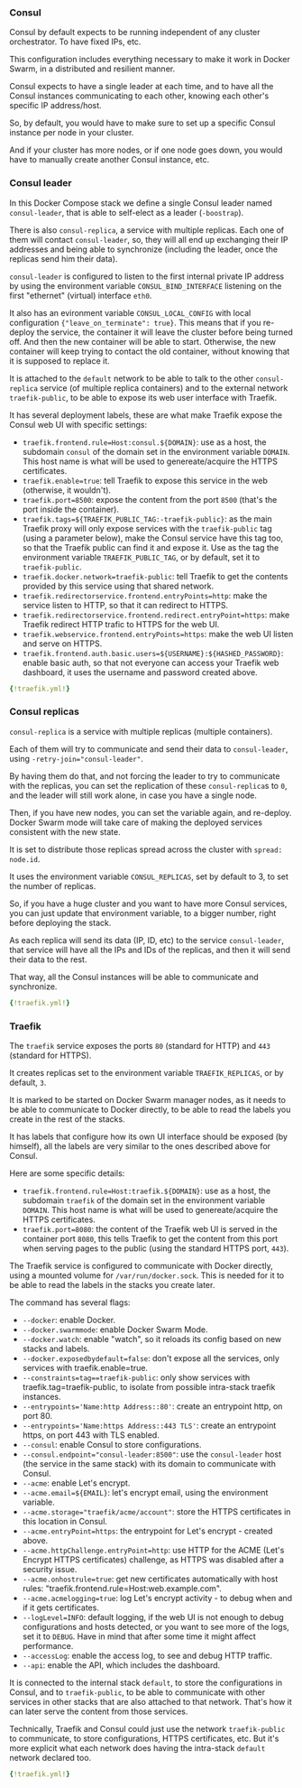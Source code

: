 ### Consul

Consul by default expects to be running independent of any cluster orchestrator. To have fixed IPs, etc.

This configuration includes everything necessary to make it work in Docker Swarm, in a distributed and resilient manner.

Consul expects to have a single leader at each time, and to have all the Consul instances communicating to each other, knowing each other's specific IP address/host.

So, by default, you would have to make sure to set up a specific Consul instance per node in your cluster.

And if your cluster has more nodes, or if one node goes down, you would have to manually create another Consul instance, etc.

### Consul leader

In this Docker Compose stack we define a single Consul leader named `consul-leader`, that is able to self-elect as a leader (`-boostrap`).

There is also `consul-replica`, a service with multiple replicas. Each one of them will contact `consul-leader`, so, they will all end up exchanging their IP addresses and being able to synchronize (including the leader, once the replicas send him their data).

`consul-leader` is configured to listen to the first internal private IP address by using the environment variable `CONSUL_BIND_INTERFACE` listening on the first "ethernet" (virtual) interface `eth0`.

It also has an evironment variable `CONSUL_LOCAL_CONFIG` with local configuration `{"leave_on_terminate": true}`. This means that if you re-deploy the service, the container it will leave the cluster before being turned off. And then the new container will be able to start. Otherwise, the new container will keep trying to contact the old container, without knowing that it is supposed to replace it.

It is attached to the `default` network to be able to talk to the other `consul-replica` service (of multiple replica containers) and to the external network `traefik-public`, to be able to expose its web user interface with Traefik.

It has several deployment labels, these are what make Traefik expose the Consul web UI with specific settings:

* `traefik.frontend.rule=Host:consul.${DOMAIN}`: use as a host, the subdomain `consul` of the domain set in the environment variable `DOMAIN`. This host name is what will be used to genereate/acquire the HTTPS certificates.
* `traefik.enable=true`: tell Traefik to expose this service in the web (otherwise, it wouldn't).
* `traefik.port=8500`: expose the content from the port `8500` (that's the port inside the container).
* `traefik.tags=${TRAEFIK_PUBLIC_TAG:-traefik-public}`: as the main Traefik proxy will only expose services with the `traefik-public` tag (using a parameter below), make the Consul service have this tag too, so that the Traefik public can find it and expose it. Use as the tag the environment variable `TRAEFIK_PUBLIC_TAG`, or by default, set it to `traefik-public`.
* `traefik.docker.network=traefik-public`: tell Traefik to get the contents provided by this service using that shared network.
* `traefik.redirectorservice.frontend.entryPoints=http`: make the service listen to HTTP, so that it can redirect to HTTPS.
* `traefik.redirectorservice.frontend.redirect.entryPoint=https`: make Traefik redirect HTTP trafic to HTTPS for the web UI.
* `traefik.webservice.frontend.entryPoints=https`: make the web UI listen and serve on HTTPS.
* `traefik.frontend.auth.basic.users=${USERNAME}:${HASHED_PASSWORD}`: enable basic auth, so that not everyone can access your Traefik web dashboard, it uses the username and password created above.

```YAML hl_lines="4 6 10 12 13 16 17 18 19 20 21 22 23 24 25 26"
{!traefik.yml!}
```

### Consul replicas

`consul-replica` is a service with multiple replicas (multiple containers).

Each of them will try to communicate and send their data to `consul-leader`, using `-retry-join="consul-leader"`.

By having them do that, and not forcing the leader to try to communicate with the replicas, you can set the replication of these `consul-replica`s to `0`, and the leader will still work alone, in case you have a single node.

Then, if you have new nodes, you can set the variable again, and re-deploy. Docker Swarm mode will take care of making the deployed services consistent with the new state.

It is set to distribute those replicas spread across the cluster with `spread: node.id`.

It uses the environment variable `CONSUL_REPLICAS`, set by default to 3, to set the number of replicas.

So, if you have a huge cluster and you want to have more Consul services, you can just update that environment variable, to a bigger number, right before deploying the stack.

As each replica will send its data (IP, ID, etc) to the service `consul-leader`, that service will have all the IPs and IDs of the replicas, and then it will send their data to the rest.

That way, all the Consul instances will be able to communicate and synchronize.

```YAML hl_lines="27 29 38 41"
{!traefik.yml!}
```

### Traefik

The `traefik` service exposes the ports `80` (standard for HTTP) and `443` (standard for HTTPS).

It creates replicas set to the environment variable `TRAEFIK_REPLICAS`, or by default, `3`.

It is marked to be started on Docker Swarm manager nodes, as it needs to be able to communicate to Docker directly, to be able to read the labels you create in the rest of the stacks.

It has labels that configure how its own UI interface should be exposed (by himself), all the labels are very similar to the ones described above for Consul. 

Here are some specific details:

* `traefik.frontend.rule=Host:traefik.${DOMAIN}`: use as a host, the subdomain `traefik` of the domain set in the environment variable `DOMAIN`. This host name is what will be used to genereate/acquire the HTTPS certificates.
* `traefik.port=8080`: the content of the Traefik web UI is served in the container port `8080`, this tells Traefik to get the content from this port when serving pages to the public (using the standard HTTPS port, `443`).


The Traefik service is configured to communicate with Docker directly, using a mounted volume for `/var/run/docker.sock`. This is needed for it to be able to read the labels in the stacks you create later.

The command has several flags:

* `--docker`: enable Docker.
* `--docker.swarmmode`: enable Docker Swarm Mode.
* `--docker.watch`: enable "watch", so it reloads its config based on new stacks and labels.
* `--docker.exposedbydefault=false`: don't expose all the services, only services with traefik.enable=true.
* `--constraints=tag==traefik-public`: only show services with traefik.tag=traefik-public, to isolate from possible intra-stack traefik instances.
* `--entrypoints='Name:http Address::80'`: create an entrypoint http, on port 80.
* `--entrypoints='Name:https Address::443 TLS'`: create an entrypoint https, on port 443 with TLS enabled.
* `--consul`: enable Consul to store configurations.
* `--consul.endpoint="consul-leader:8500"`: use the `consul-leader` host (the service in the same stack) with its domain to communicate with Consul.
* `--acme`: enable Let's encrypt.
* `--acme.email=${EMAIL}`: let's encrypt email, using the environment variable.
* `--acme.storage="traefik/acme/account"`: store the HTTPS certificates in this location in Consul.
* `--acme.entryPoint=https`: the entrypoint for Let's encrypt - created above.
* `--acme.httpChallenge.entryPoint=http`: use HTTP for the ACME (Let's Encrypt HTTPS certificates) challenge, as HTTPS was disabled after a security issue.
* `--acme.onhostrule=true`: get new certificates automatically with host rules: "traefik.frontend.rule=Host:web.example.com".
* `--acme.acmelogging=true`: log Let's encrypt activity - to debug when and if it gets certificates.
* `--logLevel=INFO`: default logging, if the web UI is not enough to debug configurations and hosts detected, or you want to see more of the logs, set it to `DEBUG`. Have in mind that after some time it might affect performance.
* `--accessLog`: enable the access log, to see and debug HTTP traffic.
* `--api`: enable the API, which includes the dashboard.

It is connected to the internal stack `default`, to store the configurations in Consul, and to `traefik-public`, to be able to communicate with other services in other stacks that are also attached to that network. That's how it can later serve the content from those services.

Technically, Traefik and Consul could just use the network `traefik-public` to communicate, to store configurations, HTTPS certificates, etc. But it's more explicit what each network does having the intra-stack `default` network declared too.

```YAML hl_lines="45 46 48 51 55 57 67 69 70 77 72 73 74 75 76 77 78 79 80 81 82 83 84 85 86 87 89 90 99 100"
{!traefik.yml!}
```

